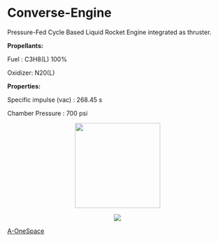 # Converse-Engine

Pressure-Fed Cycle Based Liquid Rocket Engine integrated as thruster. 

**Propellants:**

Fuel : C3H8(L) 100%

Oxidizer: N20(L)

**Properties:**

Specific impulse (vac) : 268.45 s

Chamber Pressure : 700 psi

<p align = "center">
<img src = "https://github.com/nyameaama/Converse-Engine/blob/master/assets/A-OneSpace%20Logo.png" width = "195" height = "195"/>
</p>
<p align = "center">
<img src = "https://github.com/nyameaama/Converse-Engine/blob/master/assets/Screen Shot 2021-12-03 at 12.04.24 PM.png"/>

[A-OneSpace](https://github.com/A-OneSpace)
